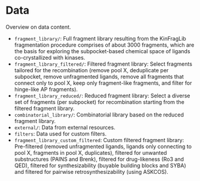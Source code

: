 # Data

Overview on data content.

- `fragment_library/`: Full fragment library resulting from the KinFragLib fragmentation procedure comprises of about 3000 fragments, which are the basis for exploring the subpocket-based chemical space of ligands co-crystallized with kinases.
- `fragment_library_filtered/`: Filtered fragment library: Select fragments tailored for the recombination (remove pool X, deduplicate per subpocket, remove unfragmented ligands, remove all fragments that connect only to pool X, keep only fragment-like fragments, and filter for hinge-like AP fragments).
- `fragment_library_reduced/`: Reduced fragment library: Select a diverse set of fragments (per subpocket) for recombination starting from the filtered fragment library.
- `combinatorial_library/`: Combinatorial library based on the reduced fragment library.
- `external/`: Data from external resources.
-  `filters`: Data used for custom filters.
- `fragment_library_custom_filtered`: Custom filtered fragment library: Pre-filtered (removed unfragmented ligands, ligands only connecting to pool X, fragments in pool X, duplicates), filtered for unwanted substructures (PAINS and Brenk), filtered for drug-likeness (Ro3 and QED), filtered for synthesizability (buyable building blocks and SYBA) and filtered for pairwise retrosynthesizability (using ASKCOS).